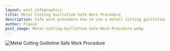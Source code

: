 ```yaml
---
layout: post_infographics
title: Metal Cutting Guillotine Safe Work Procedure
description: Safe work procedure how to use a metall cutting guillotine
author: Flaaim
post_image: Metal-Cutting-Guillotine-Safe-Work-Procedure.webp
---
```


![Metal Cutting Guillotine Safe Work Procedure](https://safetyworkblog.com/assets/infographics/Metal-Cutting-Guillotine-Safe-Work-Procedure.webp)
